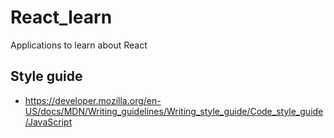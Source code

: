 # React_learn
Applications to learn about React

## Style guide
- https://developer.mozilla.org/en-US/docs/MDN/Writing_guidelines/Writing_style_guide/Code_style_guide/JavaScript
